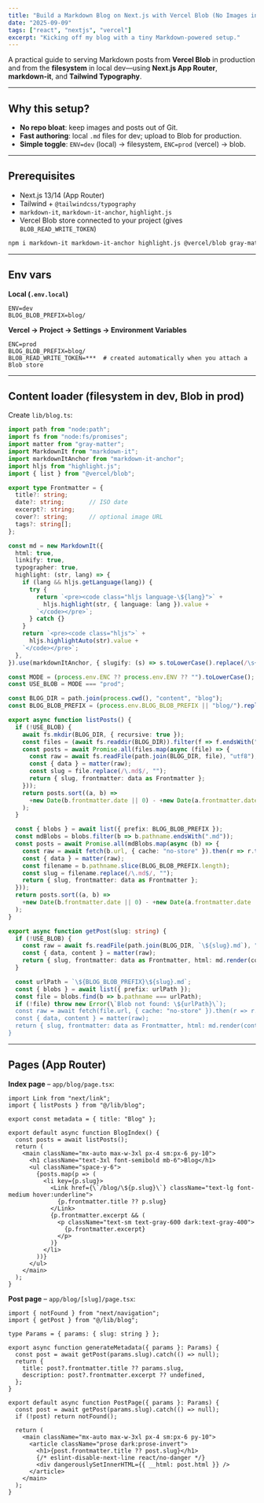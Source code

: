 ```yaml
---
title: "Build a Markdown Blog on Next.js with Vercel Blob (No Images in Git)"
date: "2025-09-09"
tags: ["react", "nextjs", "vercel"]
excerpt: "Kicking off my blog with a tiny Markdown‑powered setup."
---
```


A practical guide to serving Markdown posts from **Vercel Blob** in production and from the **filesystem** in local dev—using **Next.js App Router**, **markdown-it**, and **Tailwind Typography**.

---

## Why this setup?

- **No repo bloat**: keep images and posts out of Git.
- **Fast authoring**: local `.md` files for dev; upload to Blob for production.
- **Simple toggle**: `ENV=dev` (local) → filesystem, `ENC=prod` (vercel) → blob.

---

## Prerequisites

- Next.js 13/14 (App Router)
- Tailwind + `@tailwindcss/typography`
- `markdown-it`, `markdown-it-anchor`, `highlight.js`
- Vercel Blob store connected to your project (gives `BLOB_READ_WRITE_TOKEN`)

```bash
npm i markdown-it markdown-it-anchor highlight.js @vercel/blob gray-matter
```

---

## Env vars

**Local (`.env.local`)**
```
ENV=dev
BLOG_BLOB_PREFIX=blog/
```

**Vercel → Project → Settings → Environment Variables**
```
ENC=prod
BLOG_BLOB_PREFIX=blog/
BLOB_READ_WRITE_TOKEN=***  # created automatically when you attach a Blob store
```

---

## Content loader (filesystem in dev, Blob in prod)

Create `lib/blog.ts`:

```ts
import path from "node:path";
import fs from "node:fs/promises";
import matter from "gray-matter";
import MarkdownIt from "markdown-it";
import markdownItAnchor from "markdown-it-anchor";
import hljs from "highlight.js";
import { list } from "@vercel/blob";

export type Frontmatter = {
  title?: string;
  date?: string;       // ISO date
  excerpt?: string;
  cover?: string;      // optional image URL
  tags?: string[];
};

const md = new MarkdownIt({
  html: true,
  linkify: true,
  typographer: true,
  highlight: (str, lang) => {
    if (lang && hljs.getLanguage(lang)) {
      try {
        return `<pre><code class="hljs language-\${lang}">` +
          hljs.highlight(str, { language: lang }).value +
        `</code></pre>`;
      } catch {}
    }
    return `<pre><code class="hljs">` +
      hljs.highlightAuto(str).value +
    `</code></pre>`;
  },
}).use(markdownItAnchor, { slugify: (s) => s.toLowerCase().replace(/\s+/g, "-") });

const MODE = (process.env.ENC ?? process.env.ENV ?? "").toLowerCase();
const USE_BLOB = MODE === "prod";

const BLOG_DIR = path.join(process.cwd(), "content", "blog");
const BLOG_BLOB_PREFIX = (process.env.BLOG_BLOB_PREFIX || "blog/").replace(/^\/+/, "");

export async function listPosts() {
  if (!USE_BLOB) {
    await fs.mkdir(BLOG_DIR, { recursive: true });
    const files = (await fs.readdir(BLOG_DIR)).filter(f => f.endsWith(".md"));
    const posts = await Promise.all(files.map(async (file) => {
      const raw = await fs.readFile(path.join(BLOG_DIR, file), "utf8");
      const { data } = matter(raw);
      const slug = file.replace(/\.md$/, "");
      return { slug, frontmatter: data as Frontmatter };
    }));
    return posts.sort((a, b) =>
      +new Date(b.frontmatter.date || 0) - +new Date(a.frontmatter.date || 0)
    );
  }

  const { blobs } = await list({ prefix: BLOG_BLOB_PREFIX });
  const mdBlobs = blobs.filter(b => b.pathname.endsWith(".md"));
  const posts = await Promise.all(mdBlobs.map(async (b) => {
    const raw = await fetch(b.url, { cache: "no-store" }).then(r => r.text());
    const { data } = matter(raw);
    const filename = b.pathname.slice(BLOG_BLOB_PREFIX.length);
    const slug = filename.replace(/\.md$/, "");
    return { slug, frontmatter: data as Frontmatter };
  }));
  return posts.sort((a, b) =>
    +new Date(b.frontmatter.date || 0) - +new Date(a.frontmatter.date || 0)
  );
}

export async function getPost(slug: string) {
  if (!USE_BLOB) {
    const raw = await fs.readFile(path.join(BLOG_DIR, `\${slug}.md`), "utf8");
    const { data, content } = matter(raw);
    return { slug, frontmatter: data as Frontmatter, html: md.render(content) };
  }

  const urlPath = `\${BLOG_BLOB_PREFIX}\${slug}.md`;
  const { blobs } = await list({ prefix: urlPath });
  const file = blobs.find(b => b.pathname === urlPath);
  if (!file) throw new Error(\`Blob not found: \${urlPath}\`);
  const raw = await fetch(file.url, { cache: "no-store" }).then(r => r.text());
  const { data, content } = matter(raw);
  return { slug, frontmatter: data as Frontmatter, html: md.render(content) };
}
```

---

## Pages (App Router)

**Index page** – `app/blog/page.tsx`:

```tsx
import Link from "next/link";
import { listPosts } from "@/lib/blog";

export const metadata = { title: "Blog" };

export default async function BlogIndex() {
  const posts = await listPosts();
  return (
    <main className="mx-auto max-w-3xl px-4 sm:px-6 py-10">
      <h1 className="text-3xl font-semibold mb-6">Blog</h1>
      <ul className="space-y-6">
        {posts.map(p => (
          <li key={p.slug}>
            <Link href={\`/blog/\${p.slug}\`} className="text-lg font-medium hover:underline">
              {p.frontmatter.title ?? p.slug}
            </Link>
            {p.frontmatter.excerpt && (
              <p className="text-sm text-gray-600 dark:text-gray-400">
                {p.frontmatter.excerpt}
              </p>
            )}
          </li>
        ))}
      </ul>
    </main>
  );
}
```

**Post page** – `app/blog/[slug]/page.tsx`:

```tsx
import { notFound } from "next/navigation";
import { getPost } from "@/lib/blog";

type Params = { params: { slug: string } };

export async function generateMetadata({ params }: Params) {
  const post = await getPost(params.slug).catch(() => null);
  return {
    title: post?.frontmatter.title ?? params.slug,
    description: post?.frontmatter.excerpt ?? undefined,
  };
}

export default async function PostPage({ params }: Params) {
  const post = await getPost(params.slug).catch(() => null);
  if (!post) return notFound();

  return (
    <main className="mx-auto max-w-3xl px-4 sm:px-6 py-10">
      <article className="prose dark:prose-invert">
        <h1>{post.frontmatter.title ?? post.slug}</h1>
        {/* eslint-disable-next-line react/no-danger */}
        <div dangerouslySetInnerHTML={{ __html: post.html }} />
      </article>
    </main>
  );
}
```
